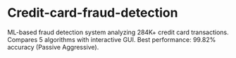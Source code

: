 # Credit-card-fraud-detection
ML-based fraud detection system analyzing 284K+ credit card transactions. Compares 5 algorithms with interactive GUI. Best performance: 99.82% accuracy (Passive Aggressive).
